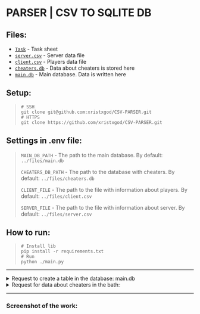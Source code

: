 # PARSER | CSV TO SQLITE DB


## Files:
* [`Task`](files/tasks.txt) - Task sheet
* [`server.csv`](files/server.csv) - Server data file
* [`client.csv`](files/client.csv) - Players data file
* [`cheaters.db`](files/cheaters.db) - Data about cheaters is stored here
* [`main.db`](files/main.db) - Main database. Data is written here

## Setup:
> ```shell
> # SSH
> git clone git@github.com:xristxgod/CSV-PARSER.git
> # HTTPS
> git clone https://github.com/xristxgod/CSV-PARSER.git
> ```

## Settings in .env file:
> `MAIN_DB_PATH` - The path to the main database. By default: `../files/main.db`
>
> `CHEATERS_DB_PATH` - The path to the database with cheaters. By default: `../files/cheaters.db`
> 
> `CLIENT_FILE` - The path to the file with information about players. By default: `../files/client.csv`
> 
> `SERVER_FILE` - The path to the file with information about server. By default: `../files/server.csv`

## How to run:
> ```shell
> # Install lib 
> pip install -r requirements.txt
> # Run
> python ./main.py
> ```

-------
<details><summary>Request to create a table in the database: main.db</summary>

```sql
CREATE TABLE IF NOT EXISTS general_model (
	id int PRIMARY KEY,
  	timestamp int,
  	player_id INT,
  	event_id int,
  	error_id char,
  	json_server JSON,
  	json_client JSON,
);
```

</details>

<details><summary>Request for data about cheaters in the bath:</summary>

```sql
SELECT player_id 
FROM cheaters
WHERE ban_time > 'year-month-day hours:minutes:seconds'
Example: WHERE ban_time > '2021-12-12 00:00:00'
```

</details>

------

### Screenshot of the work:
